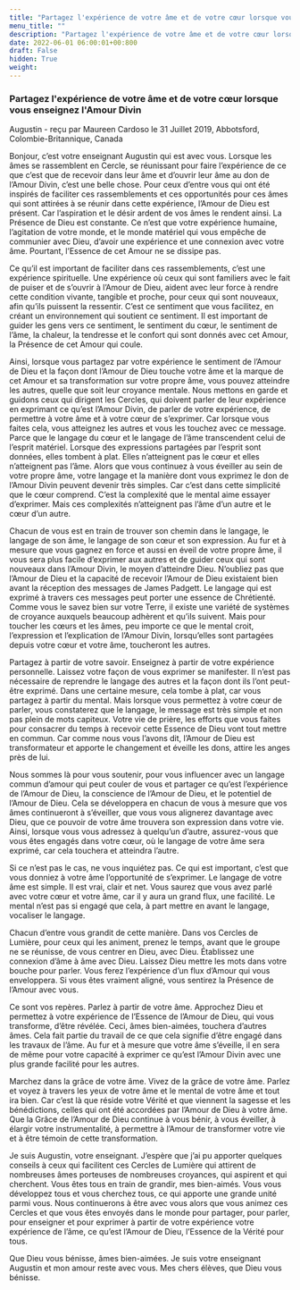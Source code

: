 ```yaml
---
title: "Partagez l'expérience de votre âme et de votre cœur lorsque vous enseignez l'Amour Divin"
menu_title: ""
description: "Partagez l'expérience de votre âme et de votre cœur lorsque vous enseignez l'Amour Divin"
date: 2022-06-01 06:00:01+00:800
draft: False
hidden: True
weight:
---
```

### Partagez l'expérience de votre âme et de votre cœur lorsque vous enseignez l'Amour Divin

Augustin - reçu par Maureen Cardoso le 31 Juillet 2019, Abbotsford, Colombie-Britannique, Canada

Bonjour, c’est votre enseignant Augustin qui est avec vous. Lorsque les âmes se rassemblent en Cercle, se réunissant pour faire l’expérience de ce que c’est que de recevoir dans leur âme et d’ouvrir leur âme au don de l’Amour Divin, c’est une belle chose. Pour ceux d’entre vous qui ont été inspirés de faciliter ces rassemblements et ces opportunités pour ces âmes qui sont attirées à se réunir dans cette expérience, l’Amour de Dieu est présent. Car l’aspiration et le désir ardent de vos âmes le rendent ainsi. La Présence de Dieu est constante. Ce n’est que votre expérience humaine, l’agitation de votre monde, et le monde matériel qui vous empêche de communier avec Dieu, d’avoir une expérience et une connexion avec votre âme. Pourtant, l’Essence de cet Amour ne se dissipe pas.

Ce qu’il est important de faciliter dans ces rassemblements, c’est une expérience spirituelle. Une expérience où ceux qui sont familiers avec le fait de puiser et de s’ouvrir à l’Amour de Dieu, aident avec leur force à rendre cette condition vivante, tangible et proche, pour ceux qui sont nouveaux, afin qu’ils puissent la ressentir. C’est ce sentiment que vous facilitez, en créant un environnement qui soutient ce sentiment. Il est important de guider les gens vers ce sentiment, le sentiment du cœur, le sentiment de l’âme, la chaleur, la tendresse et le confort qui sont donnés avec cet Amour, la Présence de cet Amour qui coule.

Ainsi, lorsque vous partagez par votre expérience le sentiment de l’Amour de Dieu et la façon dont l’Amour de Dieu touche votre âme et la marque de cet Amour et sa transformation sur votre propre âme, vous pouvez atteindre les autres, quelle que soit leur croyance mentale. Nous mettons en garde et guidons ceux qui dirigent les Cercles, qui doivent parler de leur expérience en exprimant ce qu’est l’Amour Divin, de parler de votre expérience, de permettre à votre âme et à votre cœur de s’exprimer. Car lorsque vous faites cela, vous atteignez les autres et vous les touchez avec ce message. Parce que le langage du cœur et le langage de l’âme transcendent celui de l’esprit matériel. Lorsque des expressions partagées par l’esprit sont données, elles tombent à plat. Elles n’atteignent pas le cœur et elles n’atteignent pas l’âme. Alors que vous continuez à vous éveiller au sein de votre propre âme, votre langage et la manière dont vous exprimez le don de l’Amour Divin peuvent devenir très simples. Car c’est dans cette simplicité que le cœur comprend. C’est la complexité que le mental aime essayer d’exprimer. Mais ces complexités n’atteignent pas l’âme d’un autre et le cœur d’un autre.

Chacun de vous est en train de trouver son chemin dans le langage, le langage de son âme, le langage de son cœur et son expression. Au fur et à mesure que vous gagnez en force et aussi en éveil de votre propre âme, il vous sera plus facile d’exprimer aux autres et de guider ceux qui sont nouveaux dans l’Amour Divin, le moyen d’atteindre Dieu. N’oubliez pas que l’Amour de Dieu et la capacité de recevoir l’Amour de Dieu existaient bien avant la réception des messages de James Padgett. Le langage qui est exprimé à travers ces messages peut porter une essence de Chrétienté. Comme vous le savez bien sur votre Terre, il existe une variété de systèmes de croyance auxquels beaucoup adhèrent et qu’ils suivent. Mais pour toucher les cœurs et les âmes, peu importe ce que le mental croit, l’expression et l’explication de l’Amour Divin, lorsqu’elles sont partagées depuis votre cœur et votre âme, toucheront les autres.

Partagez à partir de votre savoir. Enseignez à partir de votre expérience personnelle. Laissez votre façon de vous exprimer se manifester. Il n’est pas nécessaire de reprendre le langage des autres et la façon dont ils l’ont peut-être exprimé. Dans une certaine mesure, cela tombe à plat, car vous partagez à partir du mental. Mais lorsque vous permettez à votre cœur de parler, vous constaterez que le langage, le message est très simple et non pas plein de mots capiteux. Votre vie de prière, les efforts que vous faites pour consacrer du temps à recevoir cette Essence de Dieu vont tout mettre en commun. Car comme nous vous l’avons dit, l’Amour de Dieu est transformateur et apporte le changement et éveille les dons, attire les anges près de lui.

Nous sommes là pour vous soutenir, pour vous influencer avec un langage commun d’amour qui peut couler de vous et partager ce qu’est l’expérience de l’Amour de Dieu, la conscience de l’Amour de Dieu, et le potentiel de l’Amour de Dieu. Cela se développera en chacun de vous à mesure que vos âmes continueront à s’éveiller, que vous vous alignerez davantage avec Dieu, que ce pouvoir de votre âme trouvera son expression dans votre vie. Ainsi, lorsque vous vous adressez à quelqu’un d’autre, assurez-vous que vous êtes engagés dans votre cœur, où le langage de votre âme sera exprimé, car cela touchera et atteindra l’autre.

Si ce n’est pas le cas, ne vous inquiétez pas. Ce qui est important, c’est que vous donniez à votre âme l’opportunité de s’exprimer. Le langage de votre âme est simple. Il est vrai, clair et net. Vous saurez que vous avez parlé avec votre cœur et votre âme, car il y aura un grand flux, une facilité. Le mental n’est pas si engagé que cela, à part mettre en avant le langage, vocaliser le langage.

Chacun d’entre vous grandit de cette manière. Dans vos Cercles de Lumière, pour ceux qui les animent, prenez le temps, avant que le groupe ne se réunisse, de vous centrer en Dieu, avec Dieu. Établissez une connexion d’âme à âme avec Dieu. Laissez Dieu mettre les mots dans votre bouche pour parler. Vous ferez l’expérience d’un flux d’Amour qui vous enveloppera. Si vous êtes vraiment aligné, vous sentirez la Présence de l’Amour avec vous.

Ce sont vos repères. Parlez à partir de votre âme. Approchez Dieu et permettez à votre expérience de l’Essence de l’Amour de Dieu, qui vous transforme, d’être révélée. Ceci, âmes bien-aimées, touchera d’autres âmes. Cela fait partie du travail de ce que cela signifie d’être engagé dans les travaux de l’âme. Au fur et à mesure que votre âme s’éveille, il en sera de même pour votre capacité à exprimer ce qu’est l’Amour Divin avec une plus grande facilité pour les autres.

Marchez dans la grâce de votre âme. Vivez de la grâce de votre âme. Parlez et voyez à travers les yeux de votre âme et le mental de votre âme et tout ira bien. Car c’est là que réside votre Vérité et que viennent la sagesse et les bénédictions, celles qui ont été accordées par l’Amour de Dieu à votre âme. Que la Grâce de l’Amour de Dieu continue à vous bénir, à vous éveiller, à élargir votre instrumentalité, à permettre à l’Amour de transformer votre vie et à être témoin de cette transformation.

Je suis Augustin, votre enseignant. J’espère que j’ai pu apporter quelques conseils à ceux qui facilitent ces Cercles de Lumière qui attirent de nombreuses âmes porteuses de nombreuses croyances, qui aspirent et qui cherchent. Vous êtes tous en train de grandir, mes bien-aimés. Vous vous développez tous et vous cherchez tous, ce qui apporte une grande unité parmi vous. Nous continuerons à être avec vous alors que vous animez ces Cercles et que vous êtes envoyés dans le monde pour partager, pour parler, pour enseigner et pour exprimer à partir de votre expérience votre expérience de l’âme, ce qu’est l’Amour de Dieu, l’Essence de la Vérité pour tous.

Que Dieu vous bénisse, âmes bien-aimées. Je suis votre enseignant Augustin et mon amour reste avec vous. Mes chers élèves, que Dieu vous bénisse.



